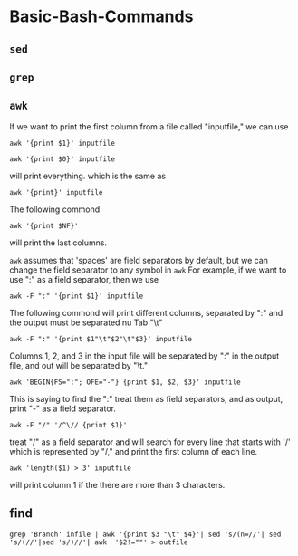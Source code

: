 # Basic-Bash-Commands

## `sed`

## `grep`

## `awk`
If we want to print the first column from a file called "inputfile,"  we can use

`awk '{print $1}' inputfile`

`awk '{print $0}' inputfile`

will print everything. which is the same as

`awk '{print}' inputfile`

The following commond

`awk '{print $NF}'`

will print the last columns.

`awk` assumes that 'spaces' are field separators by default, but we can change the field separator to any symbol in `awk`
For example, if we want to use ":" as a field separator, then we use

`awk -F ":" '{print $1}' inputfile`

The following commond will print different columns, separated by ":" and the output must be separated nu Tab "\t"

`awk -F ":" '{print $1"\t"$2"\t"$3}' inputfile`

Columns 1, 2, and 3 in the input file will be separated by ":" in the output file, and out will be separated by "\t."

`awk 'BEGIN{FS=":"; OFE="-"} {print $1, $2, $3}' inputfile`

This is saying to find the ":" treat them as field separators, and as output, print "-" as a field separator. 

`awk -F "/" '/^\// {print $1}'`

treat "/" as a field separator and will search for every line that starts with '/' which is represented by "/," and print the first column of each line. 

`awk 'length($1) > 3' inputfile`

will print column 1 if the there are more than 3 characters. 

## find

`grep 'Branch' infile | awk '{print $3 "\t" $4}'| sed 's/(n=//'| sed 's/(//'|sed 's/)//'| awk  '$2!=""' > outfile`
